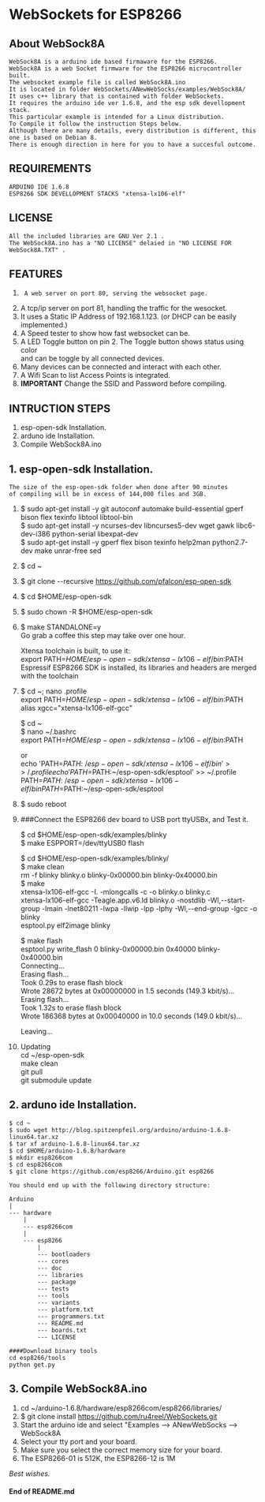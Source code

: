 # WebSockets for ESP8266

## About WebSock8A
	WebSock8A is a arduino ide based firmaware for the ESP8266.  
	WebSock8A is a web Socket firmware for the ESP8266 microcontroller built.  
	The websocket example file is called WebSock8A.ino  
	It is located in folder WebSockets/ANewWebSocks/examples/WebSock8A/  
	It uses c++ library that is contained with folder WebSockets.  
	It requires the arduino ide ver 1.6.8, and the esp sdk devellopment stack.  
	This particular example is intended for a Linux distribution.  
	To Compile it follow the instruction Steps below.  
	Although there are many details, every distribution is different, this one is based on Debian 8.
	There is enough direction in here for you to have a succesful outcome.  

## REQUIREMENTS
	ARDUINO IDE 1.6.8  
	ESP8266 SDK DEVELLOPMENT STACKS "xtensa-lx106-elf"  

## LICENSE
	All the included libraries are GNU Ver 2.1 .  
	The WebSock8A.ino has a "NO LICENSE" delaied in "NO LICENSE FOR WebSock8A.TXT" .      

## FEATURES
1.      A web server on port 80, serving the websocket page.  
2.	A tcp/ip server on port 81, handling the traffic for the wesocket.    
3.	It uses a Static IP Address of 192.168.1.123. (or DHCP can be easily implemented.) 
4.	A Speed tester to show how fast websocket can be.  
5.	A LED Toggle button on pin 2. The Toggle button shows status using color   
	and can be toggle by all connected devices.  
6.	Many devices can be connected and interact with each other.  
7.	A Wifi Scan to list Access Points is integrated.  
8.	**IMPORTANT** Change the SSID  and Password before compiling.  


## INTRUCTION STEPS
1.	esp-open-sdk Installation.  
2.	arduno ide Installation.  
3.	Compile WebSock8A.ino  
	


## 1.	esp-open-sdk Installation. 
	The size of the esp-open-sdk folder when done after 90 minutes   
	of compiling will be in excess of 144,000 files and 3GB.  
1.	$ sudo apt-get install -y git autoconf automake build-essential gperf bison flex texinfo libtool libtool-bin  
        $ sudo apt-get install -y ncurses-dev libncurses5-dev wget gawk libc6-dev-i386 python-serial libexpat-dev  
	$ sudo apt-get install -y gperf flex bison texinfo help2man python2.7-dev make unrar-free sed  
2.	$ cd ~  
3.	$ git clone --recursive https://github.com/pfalcon/esp-open-sdk  
4.	$ cd $HOME/esp-open-sdk  
5.	$ sudo chown -R $HOME/esp-open-sdk  
6.	$ make STANDALONE=y  
	Go grab a coffee this step may take over one hour.  

	Xtensa toolchain is built, to use it:  
	export PATH=$HOME/esp-open-sdk/xtensa-lx106-elf/bin:$PATH  
	Espressif ESP8266 SDK is installed, its libraries and headers are merged with the toolchain  

7.	$ cd ~; nano .profile  
	export PATH=$HOME/esp-open-sdk/xtensa-lx106-elf/bin:$PATH  
	alias xgcc="xtensa-lx106-elf-gcc"  

	$ cd ~  
	$ nano ~/.bashrc  
	export PATH=$HOME/esp-open-sdk/xtensa-lx106-elf/bin:$PATH  

	or  
	echo 'PATH=$PATH:~/esp-open-sdk/xtensa-lx106-elf/bin' >> ~/.profile  
	echo 'PATH=$PATH:~/esp-open-sdk/esptool' >> ~/.profile  
	PATH=$PATH:~/esp-open-sdk/xtensa-lx106-elf/bin  
	PATH=$PATH:~/esp-open-sdk/esptool  

8.	$ sudo reboot   
	
9.	###Connect the ESP8266 dev board to USB port ttyUSBx, and Test it. 
 
	$ cd $HOME/esp-open-sdk/examples/blinky  
	$ make ESPPORT=/dev/ttyUSB0 flash  

	$ cd $HOME/esp-open-sdk/examples/blinky/  
	$ make clean  
	rm -f blinky blinky.o blinky-0x00000.bin blinky-0x40000.bin  
	$ make  
	xtensa-lx106-elf-gcc -I. -mlongcalls   -c -o blinky.o blinky.c  
	xtensa-lx106-elf-gcc -Teagle.app.v6.ld  blinky.o  -nostdlib -Wl,--start-group -lmain -lnet80211 -lwpa -llwip -lpp -lphy -Wl,--end-group -lgcc -o blinky  
	esptool.py elf2image blinky  

	$ make flash  
	esptool.py write_flash 0 blinky-0x00000.bin 0x40000 blinky-0x40000.bin  
	Connecting...  
	Erasing flash...  
	Took 0.29s to erase flash block  
	Wrote 28672 bytes at 0x00000000 in 1.5 seconds (149.3 kbit/s)...  
	Erasing flash...  
	Took 1.32s to erase flash block  
	Wrote 186368 bytes at 0x00040000 in 10.0 seconds (149.0 kbit/s)...  

	Leaving...  

10.	Updating  
	cd ~/esp-open-sdk  
	make clean  
	git pull  
	git submodule update  



## 2.	arduno ide Installation. 

	$ cd ~  
	$ sudo wget http://blog.spitzenpfeil.org/arduino/arduino-1.6.8-linux64.tar.xz  
	$ tar xf arduino-1.6.8-linux64.tar.xz  
	$ cd $HOME/arduino-1.6.8/hardware  
	$ mkdir esp8266com  
	$ cd esp8266com  
	$ git clone https://github.com/esp8266/Arduino.git esp8266  

	You should end up with the following directory structure:  

	Arduino  
	|  
	--- hardware  
	    |  
	    --- esp8266com  
		|  
		--- esp8266  
		    |  
		    --- bootloaders  
		    --- cores  
		    --- doc  
		    --- libraries  
		    --- package  
		    --- tests  
		    --- tools  
		    --- variants  
		    --- platform.txt  
		    --- programmers.txt  
		    --- README.md  
		    --- boards.txt  
		    --- LICENSE  

	####Download binary tools  
	cd esp8266/tools  
	python get.py  




## 3.	Compile WebSock8A.ino 

1.	cd ~/arduino-1.6.8/hardware/esp8266com/esp8266/libraries/  
2.	$ git clone install https://github.com/ru4reel/WebSockets.git 
3.	Start the arduino ide and select "Examples --> ANewWebSocks --> WebSock8A  
4.	Select your tty port and your board.  
5.	Make sure you select the correct memory size for your board.  
6.	The ESP8266-01 is 512K, the ESP8266-12 is 1M  

*Best wishes.*

#### End of README.md

